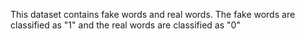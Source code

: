 This dataset contains fake words and real words. The fake words are classified as "1" and the real words are classified as "0"